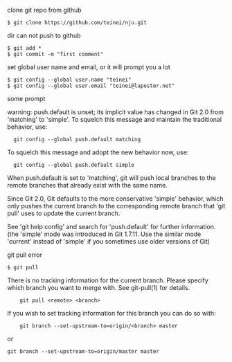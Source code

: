 clone git repo from github
```
$ git clone https://github.com/teinei/nju.git
```

dir can not push to github
```
$ git add *
$ git commit -m "first comment"
```

set global user name and email, or it will prompt you a lot

```
$ git config --global user.name "teinei"
$ git config --global user.email "teinei@laposter.net"
```

some prompt

warning: push.default is unset; its implicit value has changed in
Git 2.0 from 'matching' to 'simple'. To squelch this message
and maintain the traditional behavior, use:

```
  git config --global push.default matching
```

To squelch this message and adopt the new behavior now, use:

```
  git config --global push.default simple
```

When push.default is set to 'matching', git will push local branches
to the remote branches that already exist with the same name.

Since Git 2.0, Git defaults to the more conservative 'simple'
behavior, which only pushes the current branch to the corresponding
remote branch that 'git pull' uses to update the current branch.

See 'git help config' and search for 'push.default' for further information.
(the 'simple' mode was introduced in Git 1.7.11. Use the similar mode
'current' instead of 'simple' if you sometimes use older versions of Git)

git pull error

```
$ git pull
```

There is no tracking information for the current branch.
Please specify which branch you want to merge with.
See git-pull(1) for details.
```
    git pull <remote> <branch>
```

If you wish to set tracking information for this branch you can do so with:
```
    git branch --set-upstream-to=origin/<branch> master
```
or
```
git branch --set-upstream-to=origin/master master
```


